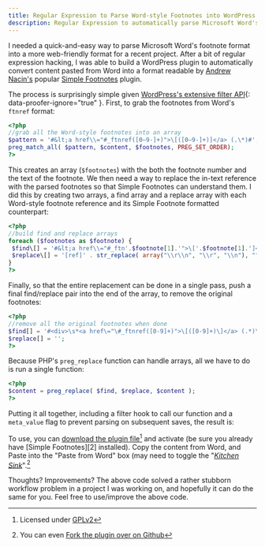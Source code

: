```yaml
---
title: Regular Expression to Parse Word-style Footnotes into WordPress's Simple Footnotes Format
description: Regular Expression to automatically parse Microsoft Word's footnote format into a more web-friendly format for WordPress's Simple Footnotes plugin
---
```


I needed a quick-and-easy way to parse Microsoft Word's footnote format into a more web-friendly format for a recent project. After a bit of regular expression hacking, I was able to build a WordPress plugin to automatically convert content pasted from Word into a format readable by [Andrew Nacin's](http://andrewnacin.com) popular [Simple Footnotes](http://andrewnacin.com/2010/07/24/simple-footnotes-0-3/) plugin.

The process is surprisingly simple given [WordPress's extensive filter API](http://codex.wordpress.org/Plugin_API/Filter_Reference){: data-proofer-ignore="true" }. First, to grab the footnotes from Word's `ftnref` format:

```php
<?php
//grab all the Word-style footnotes into an array
$pattern = '#&lt;a href\\="#_ftnref([0–9-]+)">\[([0–9-]+)]</a> (.\*)#';
preg_match_all( $pattern, $content, $footnotes, PREG_SET_ORDER);
?>
```

This creates an array (`$footnotes`) with the both the footnote number and the text of the footnote. We then need a way to replace the in-text reference with the parsed footnotes so that Simple Footnotes can understand them. I did this by creating two arrays, a find array and a replace array with each Word-style footnote reference and its Simple Footnote formatted counterpart:

```php
<?php
//build find and replace arrays
foreach ($footnotes as $footnote) {
 $find\[] = '#&lt;a href\\="#_ftn'.$footnote[1].'">\['.$footnote[1].']</a>#';
 $replace\[] = '[ref]' . str_replace( array("\\r\\n", "\\r", "\\n"), "", $footnote[3]) . '[/ref]';
}
?>
```

Finally, so that the entire replacement can be done in a single pass, push a final find/replace pair into the end of the array, to remove the original footnotes:

```php
<?php
//remove all the original footnotes when done
$find[] = '#<div>\s*<a href\="\#_ftnref([0-9]+)">\[([0-9]+)\]</a> (.*)\s*</div>\s+#';
$replace[] = '';
?>
```

Because PHP's `preg_replace` function can handle arrays, all we have to do is run a single function:

```php
<?php
$content = preg_replace( $find, $replace, $content );
?>
```

Putting it all together, including a filter hook to call our function and a `meta_value` flag to prevent parsing on subsequent saves, the result is:

<script src="http://gist-it.appspot.com/github/benbalter/Convert-Microsoft-Word-Footnotes-to-WordPress-Simple-Footnotes/raw/master/parse-footnotes.php"></script>

To use, you can [download the plugin file](https://github.com/benbalter/Convert-Microsoft-Word-Footnotes-to-WordPress-Simple-Footnotes)[^1] and activate (be sure you already have [Simple Footnotes][2] installed). Copy the content from Word, and Paste into the "Paste from Word" box (may need to toggle the "[*Kitchen Sink*](https://www.youtube.com/watch?v=fQ6cXXlLczU)".[^2]

Thoughts? Improvements? The above code solved a rather stubborn workflow problem in a project I was working on, and hopefully it can do the same for you. Feel free to use/improve the above code.

[^1]: Licensed under [GPLv2](http://wordpress.org/about/gpl/)

[^2]: You can even [Fork the plugin over on Github](//ben.balter.com/2011/03/20/regular-expression-to-parse-word-style-footnotes/)

